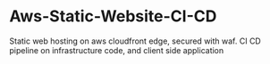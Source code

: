 # Aws-Static-Website-CI-CD
Static web hosting on aws cloudfront edge, secured with waf. CI CD pipeline on infrastructure code, and client side application
